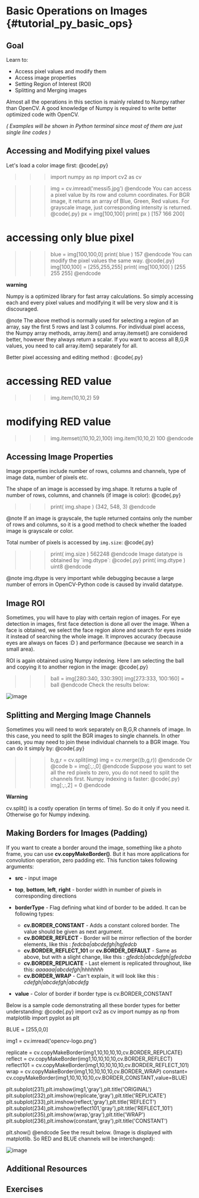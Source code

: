 Basic Operations on Images {#tutorial_py_basic_ops}
==========================

Goal
----

Learn to:

-   Access pixel values and modify them
-   Access image properties
-   Setting Region of Interest (ROI)
-   Splitting and Merging images

Almost all the operations in this section is mainly related to Numpy rather than OpenCV. A good
knowledge of Numpy is required to write better optimized code with OpenCV.

*( Examples will be shown in Python terminal since most of them are just single line codes )*

Accessing and Modifying pixel values
------------------------------------

Let's load a color image first:
@code{.py}
>>> import numpy as np
>>> import cv2 as cv

>>> img = cv.imread('messi5.jpg')
@endcode
You can access a pixel value by its row and column coordinates. For BGR image, it returns an array
of Blue, Green, Red values. For grayscale image, just corresponding intensity is returned.
@code{.py}
>>> px = img[100,100]
>>> print( px )
[157 166 200]

# accessing only blue pixel
>>> blue = img[100,100,0]
>>> print( blue )
157
@endcode
You can modify the pixel values the same way.
@code{.py}
>>> img[100,100] = [255,255,255]
>>> print( img[100,100] )
[255 255 255]
@endcode

**warning**

Numpy is a optimized library for fast array calculations. So simply accessing each and every pixel
values and modifying it will be very slow and it is discouraged.

@note The above method is normally used for selecting a region of an array, say the first 5 rows
and last 3 columns. For individual pixel access, the Numpy array methods, array.item() and
array.itemset() are considered better, however they always return a scalar. If you want to access
all B,G,R values, you need to call array.item() separately for all.

Better pixel accessing and editing method :
@code{.py}
# accessing RED value
>>> img.item(10,10,2)
59

# modifying RED value
>>> img.itemset((10,10,2),100)
>>> img.item(10,10,2)
100
@endcode

Accessing Image Properties
--------------------------

Image properties include number of rows, columns and channels, type of image data, number of pixels
etc.

The shape of an image is accessed by img.shape. It returns a tuple of number of rows, columns, and channels
(if image is color):
@code{.py}
>>> print( img.shape )
(342, 548, 3)
@endcode

@note If an image is grayscale, the tuple returned contains only the number of rows
and columns, so it is a good method to check whether the loaded image is grayscale or color.

Total number of pixels is accessed by `img.size`:
@code{.py}
>>> print( img.size )
562248
@endcode
Image datatype is obtained by \`img.dtype\`:
@code{.py}
>>> print( img.dtype )
uint8
@endcode

@note img.dtype is very important while debugging because a large number of errors in OpenCV-Python
code is caused by invalid datatype.

Image ROI
---------

Sometimes, you will have to play with certain region of images. For eye detection in images, first
face detection is done all over the image. When a face is obtained, we select the face region alone
and search for eyes inside it instead of searching the whole image. It improves accuracy (because eyes
are always on faces :D ) and performance (because we search in a small area).

ROI is again obtained using Numpy indexing. Here I am selecting the ball and copying it to another
region in the image:
@code{.py}
>>> ball = img[280:340, 330:390]
>>> img[273:333, 100:160] = ball
@endcode
Check the results below:

![image](images/roi.jpg)

Splitting and Merging Image Channels
------------------------------------

Sometimes you will need to work separately on B,G,R channels of image. In this case, you need
to split the BGR images to single channels. In other cases, you may need to join these individual
channels to a BGR image. You can do it simply by:
@code{.py}
>>> b,g,r = cv.split(img)
>>> img = cv.merge((b,g,r))
@endcode
Or
@code
>>> b = img[:,:,0]
@endcode
Suppose you want to set all the red pixels to zero, you do not need to split the channels first.
Numpy indexing is faster:
@code{.py}
>>> img[:,:,2] = 0
@endcode

**Warning**

cv.split() is a costly operation (in terms of time). So do it only if you need it. Otherwise go
for Numpy indexing.

Making Borders for Images (Padding)
-----------------------------------

If you want to create a border around the image, something like a photo frame, you can use
**cv.copyMakeBorder()**. But it has more applications for convolution operation, zero
padding etc. This function takes following arguments:

-   **src** - input image
-   **top**, **bottom**, **left**, **right** - border width in number of pixels in corresponding
    directions

-   **borderType** - Flag defining what kind of border to be added. It can be following types:
    -   **cv.BORDER_CONSTANT** - Adds a constant colored border. The value should be given
        as next argument.
    -   **cv.BORDER_REFLECT** - Border will be mirror reflection of the border elements,
        like this : *fedcba|abcdefgh|hgfedcb*
    -   **cv.BORDER_REFLECT_101** or **cv.BORDER_DEFAULT** - Same as above, but with a
        slight change, like this : *gfedcb|abcdefgh|gfedcba*
    -   **cv.BORDER_REPLICATE** - Last element is replicated throughout, like this:
        *aaaaaa|abcdefgh|hhhhhhh*
    -   **cv.BORDER_WRAP** - Can't explain, it will look like this :
        *cdefgh|abcdefgh|abcdefg*

-   **value** - Color of border if border type is cv.BORDER_CONSTANT

Below is a sample code demonstrating all these border types for better understanding:
@code{.py}
import cv2 as cv
import numpy as np
from matplotlib import pyplot as plt

BLUE = [255,0,0]

img1 = cv.imread('opencv-logo.png')

replicate = cv.copyMakeBorder(img1,10,10,10,10,cv.BORDER_REPLICATE)
reflect = cv.copyMakeBorder(img1,10,10,10,10,cv.BORDER_REFLECT)
reflect101 = cv.copyMakeBorder(img1,10,10,10,10,cv.BORDER_REFLECT_101)
wrap = cv.copyMakeBorder(img1,10,10,10,10,cv.BORDER_WRAP)
constant= cv.copyMakeBorder(img1,10,10,10,10,cv.BORDER_CONSTANT,value=BLUE)

plt.subplot(231),plt.imshow(img1,'gray'),plt.title('ORIGINAL')
plt.subplot(232),plt.imshow(replicate,'gray'),plt.title('REPLICATE')
plt.subplot(233),plt.imshow(reflect,'gray'),plt.title('REFLECT')
plt.subplot(234),plt.imshow(reflect101,'gray'),plt.title('REFLECT_101')
plt.subplot(235),plt.imshow(wrap,'gray'),plt.title('WRAP')
plt.subplot(236),plt.imshow(constant,'gray'),plt.title('CONSTANT')

plt.show()
@endcode
See the result below. (Image is displayed with matplotlib. So RED and BLUE channels will be
interchanged):

![image](images/border.jpg)

Additional Resources
--------------------

Exercises
---------
